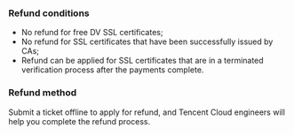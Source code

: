 ### Refund conditions

- No refund for free DV SSL certificates;
- No refund for SSL certificates that have been successfully issued by CAs;
- Refund can be applied for SSL certificates that are in a terminated verification process after the payments complete.

### Refund method

Submit a ticket offline to apply for refund, and Tencent Cloud engineers will help you complete the refund process.

